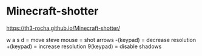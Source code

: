 # Minecraft-shotter
https://th3-rocha.github.io/Minecraft-shotter/

w a s d = move steve
mouse = shot arrows
-(keypad) = decrease resolution
+(keypad) = increase resolution
9(keypad) = disable shadows
